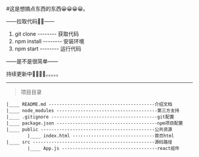 #这是想搞点东西的东西😀😀😀😀。

——拉取代码💪💪——

1. git clone -------- 获取代码
2. npm install  -------- 安装环境
3. npm start --------  运行代码

——是不是很简单——

持续更新中🚶🚶🚶🚶。。。。。
****

>项目目录

	|____ README.md ----------------------------------------介绍文档
	|____ node_modules --------------------------------------第三方支持
	|____ .gitignore ----------------------------------------git配置
	|____ package.json --------------------------------------npm项目配置
	|____ public -------------------------------------------公共资源
			|____ index.html -------------------------------首页html
	|____ src ----------------------------------------------源码路径
			|____ App.js ------------------------------------react组件
